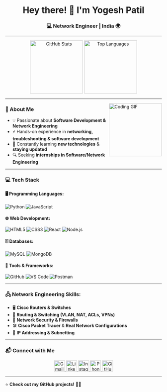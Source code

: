 <h1 align="center">Hey there! 👋 I'm Yogesh Patil</h1>
<h3 align="center">💻  Network Engineer | India 🌍</h3>

---

<div align="center">
  <img src="https://github-readme-stats.vercel.app/api?username=Kaushalyajayasekare6&show_icons=true&theme=radical&hide_border=true" height="170" alt="GitHub Stats" />
  <img src="https://github-readme-stats.vercel.app/api/top-langs?username=Kaushalyajayasekare6&layout=compact&theme=radical&hide_border=true" height="170" alt="Top Languages" />
</div>

---

<img align="right" height="170" src="https://user-images.githubusercontent.com/74038190/212749447-bfb7e725-6987-49d9-ae85-2015e3e7cc41.gif" alt="Coding GIF"/>

### 🚀 About Me
- 💡 Passionate about **Software Development & Network Engineering**
- ⚡ Hands-on experience in **networking, troubleshooting & software development**
- 🌱 Constantly learning **new technologies** & **staying updated**
- 🔍 Seeking **internships in Software/Network Engineering**

---

### 💻 Tech Stack

#### 🖥️ Programming Languages:
![Python](https://img.shields.io/badge/Python-3776AB?style=for-the-badge&logo=python&logoColor=white)
![JavaScript](https://img.shields.io/badge/JavaScript-F7DF1E?style=for-the-badge&logo=javascript&logoColor=black)

#### 🌐 Web Development:
![HTML5](https://img.shields.io/badge/HTML5-E34F26?style=for-the-badge&logo=html5&logoColor=white)
![CSS3](https://img.shields.io/badge/CSS3-1572B6?style=for-the-badge&logo=css3&logoColor=white)
![React](https://img.shields.io/badge/React-61DAFB?style=for-the-badge&logo=react&logoColor=black)
![Node.js](https://img.shields.io/badge/Node.js-339933?style=for-the-badge&logo=node.js&logoColor=white)

#### 🗄️ Databases:
![MySQL](https://img.shields.io/badge/MySQL-4479A1?style=for-the-badge&logo=mysql&logoColor=white)
![MongoDB](https://img.shields.io/badge/MongoDB-47A248?style=for-the-badge&logo=mongodb&logoColor=white)

#### 🔧 Tools & Frameworks:
![GitHub](https://img.shields.io/badge/GitHub-181717?style=for-the-badge&logo=github&logoColor=white)
![VS Code](https://img.shields.io/badge/VS%20Code-007ACC?style=for-the-badge&logo=visual-studio-code&logoColor=white)
![Postman](https://img.shields.io/badge/Postman-FF6C37?style=for-the-badge&logo=postman&logoColor=white)

---

### 🖧 Network Engineering Skills:
- 🖥️ **Cisco Routers & Switches**
- 🔌 **Routing & Switching (VLAN, NAT, ACLs, VPNs)**
- 📡 **Network Security & Firewalls**
- 🛠 **Cisco Packet Tracer** & **Real Network Configurations**
- 📶 **IP Addressing & Subnetting**

---

### 📬 Connect with Me

<div align="center">
  <a href="mailto:yogeshpatil2072@gmail.com" target="_blank">
    <img src="https://img.shields.io/badge/Gmail-D14836?style=for-the-badge&logo=gmail&logoColor=white" height="35" alt="Gmail" />
  </a>
  <a href="https://www.linkedin.com/in/yogesh-dorik-383098223/" target="_blank">
    <img src="https://img.shields.io/badge/LinkedIn-0077B5?style=for-the-badge&logo=linkedin&logoColor=white" height="35" alt="LinkedIn" />
  </a>
  </a>
  <a href="https://github.com/Yogeshpatil2171" target="_blank">
    <img src="https://img.shields.io/badge/Instagram-181717?style=for-the-badge&logo=instagram&logoColor=white" height="35" alt="Instagram" />
  </a>
  <a href="tel:+91 9145217156">
    <img src="https://img.shields.io/badge/Phone-25D366?style=for-the-badge&logo=whatsapp&logoColor=white" height="35" alt="Phone" />
  </a>
  <a href="https://github.com/Yogeshpatil2171" target="_blank">
    <img src="https://img.shields.io/badge/GitHub-181717?style=for-the-badge&logo=github&logoColor=white" height="35" alt="GitHub" />
  </a>
</div>

---

⭐ **Check out my GitHub projects!** 🚀🔥
